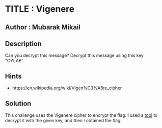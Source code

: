 # TITLE : Vigenere
## Author : Mubarak Mikail
## Description
Can you decrypt this message?
Decrypt this message using this key "CYLAB".
## Hints
- https://en.wikipedia.org/wiki/Vigen%C3%A8re_cipher
## Solution
This challenge uses the Vigenère cipher to encrypt the flag. I used a [tool](https://cryptii.com/pipes/vigenere-cipher) to decrypt it with the given key, and then I obtained the flag.
